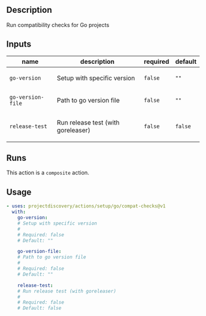 ## Description

Run compatibility checks for Go projects

## Inputs

| name | description | required | default |
| --- | --- | --- | --- |
| `go-version` | <p>Setup with specific version</p> | `false` | `""` |
| `go-version-file` | <p>Path to go version file</p> | `false` | `""` |
| `release-test` | <p>Run release test (with goreleaser)</p> | `false` | `false` |


## Runs

This action is a `composite` action.

## Usage

```yaml
- uses: projectdiscovery/actions/setup/go/compat-checks@v1
  with:
    go-version:
    # Setup with specific version
    #
    # Required: false
    # Default: ""

    go-version-file:
    # Path to go version file
    #
    # Required: false
    # Default: ""

    release-test:
    # Run release test (with goreleaser)
    #
    # Required: false
    # Default: false
```



